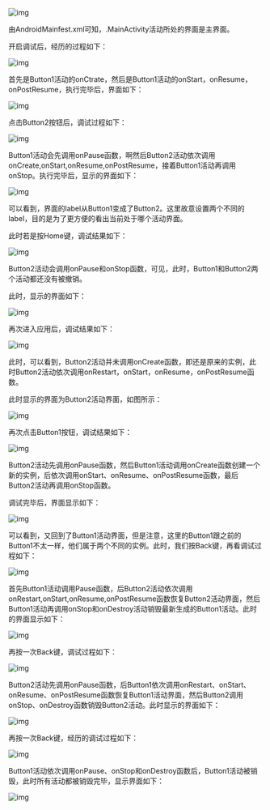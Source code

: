 ![img](实验报告1.assets/wps1.jpg)

由AndroidMainfest.xml可知，.MainActivity活动所处的界面是主界面。

开启调试后，经历的过程如下：

![img](实验报告1.assets/wps2.jpg) 

首先是Button1活动的onCtrate，然后是Button1活动的onStart，onResume，onPostResume，执行完毕后，界面如下：

![img](实验报告1.assets/wps3.jpg) 

点击Button2按钮后，调试过程如下：

![img](实验报告1.assets/wps4.jpg) 

Button1活动会先调用onPause函数，啊然后Button2活动依次调用onCreate,onStart,onResume,onPostResume，接着Button1活动再调用onStop。执行完毕后，显示的界面如下：

![img](实验报告1.assets/wps5.jpg) 

可以看到，界面的label从Button1变成了Button2。这里故意设置两个不同的label，目的是为了更方便的看出当前处于哪个活动界面。

此时若是按Home键，调试结果如下：

![img](实验报告1.assets/wps6.jpg) 

Button2活动会调用onPause和onStop函数，可见，此时，Button1和Button2两个活动都还没有被撤销。

此时，显示的界面如下：

![img](实验报告1.assets/wps7.jpg) 

再次进入应用后，调试结果如下：

![img](实验报告1.assets/wps8.jpg) 

此时，可以看到，Button2活动并未调用onCreate函数，即还是原来的实例，此时Button2活动依次调用onRestart，onStart，onResume，onPostResume函数。

此时显示的界面为Button2活动界面，如图所示：

![img](实验报告1.assets/wps9.jpg) 

再次点击Button1按钮，调试结果如下：

![img](实验报告1.assets/wps10.jpg) 

Button2活动先调用onPause函数，然后Button1活动调用onCreate函数创建一个新的实例，后依次调用onStart、onResume、onPostResume函数，最后Button2活动再调用onStop函数。

调试完毕后，界面显示如下：

![img](实验报告1.assets/wps11.jpg) 

可以看到，又回到了Button1活动界面，但是注意，这里的Button1跟之前的Button1不太一样，他们属于两个不同的实例。此时，我们按Back键，再看调试过程如下：

![img](实验报告1.assets/wps12.jpg) 

首先Button1活动调用Pause函数，后Button2活动依次调用onRestart,onStart,onResume,onPostResume函数恢复Button2活动界面，然后Button1活动再调用onStop和onDestroy活动销毁最新生成的Button1活动。此时的界面显示如下：

![img](实验报告1.assets/wps13.jpg) 

再按一次Back键，调试过程如下：

![img](实验报告1.assets/wps14.jpg) 

Button2活动先调用onPause函数，后Button1依次调用onRestart、onStart、onResume、onPostResume函数恢复Button1活动界面，然后Button2调用onStop、onDestroy函数销毁Button2活动。此时显示的界面如下：

![img](实验报告1.assets/wps15.jpg) 

再按一次Back键，经历的调试过程如下：

![img](实验报告1.assets/wps16.jpg) 

Button1活动依次调用onPause、onStop和onDestroy函数后，Button1活动被销毁，此时所有活动都被销毁完毕，显示界面如下：

![img](实验报告1.assets/wps17.jpg) 